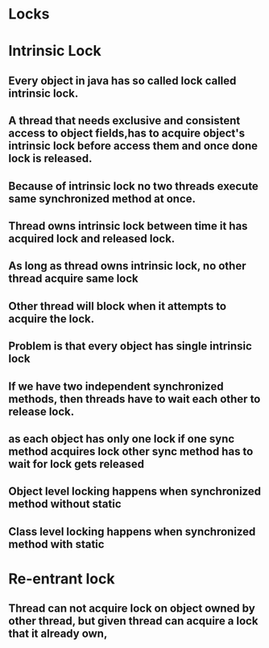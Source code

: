 # Locks

# Intrinsic Lock
## Every object in java has so called lock called intrinsic lock.
## A thread that needs exclusive and consistent access to object fields,has to acquire object's intrinsic lock before access them and once done lock is released.
## Because of intrinsic lock no two threads execute same synchronized method at once.
## Thread owns intrinsic lock between time it has acquired lock and released lock.
## As long as thread owns intrinsic lock, no other thread acquire same lock
## Other thread will block when it attempts to acquire the lock.
## Problem is that every object has single intrinsic lock

## If we have two independent synchronized methods, then threads have to wait each other to release lock.
## as each object has only one lock if one sync method acquires lock other sync method has to wait for lock gets released

## Object level locking happens when synchronized method without static
## Class level locking happens when synchronized method with static

# Re-entrant lock
## Thread can not acquire lock on object owned by other thread, but given thread can acquire a lock that it already own,

